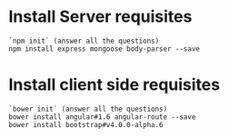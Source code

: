 

# Install Server requisites

```
`npm init` (answer all the questions)
npm install express mongoose body-parser --save
```

# Install client side requisites

```
`bower init` (answer all the questions)
bower install angular#1.6 angular-route --save
bower install bootstrap#v4.0.0-alpha.6
```

